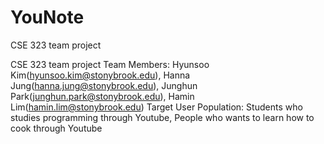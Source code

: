 # YouNote
CSE 323 team project

CSE 323 team project Team Members: Hyunsoo Kim(hyunsoo.kim@stonybrook.edu), Hanna Jung(hanna.jung@stonybrook.edu), 
                                   Junghun Park(junghun.park@stonybrook.edu), Hamin Lim(hamin.lim@stonybrook.edu) 
Target User Population: Students who studies programming through Youtube, People who wants to learn how to cook through Youtube
